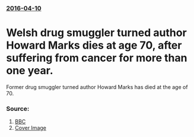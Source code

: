 ### [2016-04-10](/news/2016/04/10/index.md)

# Welsh drug smuggler turned author Howard Marks dies at age 70, after suffering from cancer for more than one year. 

Former drug smuggler turned author Howard Marks has died at the age of 70.


### Source:

1. [BBC](http://www.bbc.com/news/uk-36012026)
1. [Cover Image](https://ichef-1.bbci.co.uk/news/1024/cpsprodpb/15D2/production/_89168550_marks_getty.jpg)
